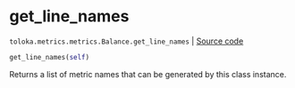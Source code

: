 # get_line_names
`toloka.metrics.metrics.Balance.get_line_names` | [Source code](https://github.com/Toloka/toloka-kit/blob/v0.1.25/src/metrics/metrics.py#L154)

```python
get_line_names(self)
```

Returns a list of metric names that can be generated by this class instance.

